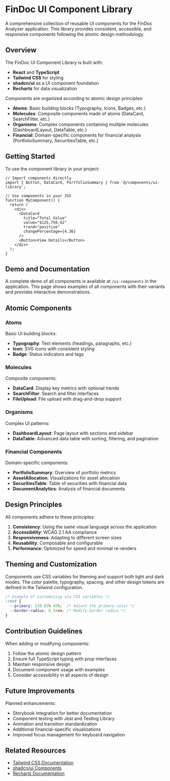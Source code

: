 # FinDoc UI Component Library

A comprehensive collection of reusable UI components for the FinDoc Analyzer application. This library provides consistent, accessible, and responsive components following the atomic design methodology.

## Overview

The FinDoc UI Component Library is built with:

- **React** and **TypeScript**
- **Tailwind CSS** for styling
- **shadcn/ui** as a UI component foundation
- **Recharts** for data visualization

Components are organized according to atomic design principles:

- **Atoms**: Basic building blocks (Typography, Icons, Badges, etc.)
- **Molecules**: Composite components made of atoms (DataCard, SearchFilter, etc.)
- **Organisms**: Complex components containing multiple molecules (DashboardLayout, DataTable, etc.)
- **Financial**: Domain-specific components for financial analysis (PortfolioSummary, SecuritiesTable, etc.)

## Getting Started

To use the component library in your project:

```tsx
// Import components directly
import { Button, DataCard, PortfolioSummary } from '@/components/ui-library';

// Use components in your JSX
function MyComponent() {
  return (
    <div>
      <DataCard
        title="Total Value"
        value="$125,750.42"
        trend="positive"
        changePercentage={4.36}
      />
      <Button>View Details</Button>
    </div>
  );
}
```

## Demo and Documentation

A complete demo of all components is available at `/ui-components` in the application. This page shows examples of all components with their variants and provides interactive demonstrations.

## Atomic Components

### Atoms

Basic UI building blocks:

- **Typography**: Text elements (headings, paragraphs, etc.)
- **Icon**: SVG icons with consistent styling
- **Badge**: Status indicators and tags

### Molecules

Composite components:

- **DataCard**: Display key metrics with optional trends
- **SearchFilter**: Search and filter interfaces
- **FileUpload**: File upload with drag-and-drop support

### Organisms

Complex UI patterns:

- **DashboardLayout**: Page layout with sections and sidebar
- **DataTable**: Advanced data table with sorting, filtering, and pagination

### Financial Components

Domain-specific components:

- **PortfolioSummary**: Overview of portfolio metrics
- **AssetAllocation**: Visualizations for asset allocation
- **SecuritiesTable**: Table of securities with financial data
- **DocumentAnalytics**: Analysis of financial documents

## Design Principles

All components adhere to these principles:

1. **Consistency**: Using the same visual language across the application
2. **Accessibility**: WCAG 2.1 AA compliance
3. **Responsiveness**: Adapting to different screen sizes
4. **Reusability**: Composable and configurable
5. **Performance**: Optimized for speed and minimal re-renders

## Theming and Customization

Components use CSS variables for theming and support both light and dark modes. The color palette, typography, spacing, and other design tokens are defined in the Tailwind configuration.

```css
/* Example of customizing via CSS variables */
:root {
  --primary: 220 65% 45%;  /* Adjust the primary color */
  --border-radius: 0.5rem; /* Modify border radius */
}
```

## Contribution Guidelines

When adding or modifying components:

1. Follow the atomic design pattern
2. Ensure full TypeScript typing with prop interfaces
3. Maintain responsive design
4. Document component usage with examples
5. Consider accessibility in all aspects of design

## Future Improvements

Planned enhancements:

- Storybook integration for better documentation
- Component testing with Jest and Testing Library
- Animation and transition standardization
- Additional financial-specific visualizations
- Improved focus management for keyboard navigation

## Related Resources

- [Tailwind CSS Documentation](https://tailwindcss.com/docs)
- [shadcn/ui Components](https://ui.shadcn.com)
- [Recharts Documentation](https://recharts.org/en-US/)